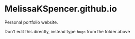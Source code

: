 # MelissaKSpencer.github.io
Personal portfolio website.

Don't edit this directly, instead type `hugo` from the folder above